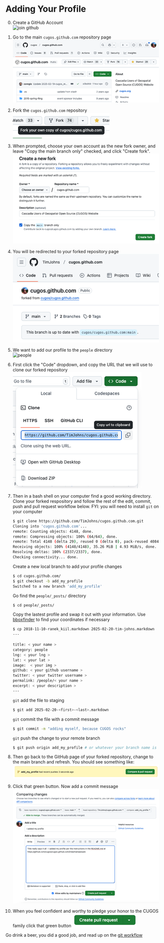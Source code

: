# Adding Your Profile

0. Create a GitHub Account<br/>
![join github](image/join_github.png)

0. Go to the main `cugos.github.com` repository page<br/>
![cugos](image/cugos.png)

0. Fork the `cugos.github.com` repository<br/>
![fork it](image/fork_it.png)

0. When prompted, choose your own account as the new fork owner, and leave "Copy the main branch only" checked, and click "Create fork".<br/>
![fork it to you](image/fork_it_to_you.png)

0. You will be redirected to your forked repository page<br/>
![forked](image/forked_repo.png)

0. We want to add our profile to the `people` directory<br/>
![people](image/people.png)

0. First click the "Code" dropdown, and copy the URL that we will use to clone our forked repository<br/>
![clone_repo](image/clone_repo.png)

0. Then in a bash shell on your computer find a good working directory. Clone your forked respository and follow the rest of the edit, commit, push and pull request workflow below. FYI: you will need to install `git` on your computer<br/>
    ```bash
    $ git clone https://github.com/TimJohns/cugos.github.com.git
    Cloning into 'cugos.github.com'...
    remote: Counting objects: 4148, done.
    remote: Compressing objects: 100% (64/64), done.
    remote: Total 4148 (delta 29), reused 0 (delta 0), pack-reused 4084
    Receiving objects: 100% (4148/4148), 35.26 MiB | 4.93 MiB/s, done.
    Resolving deltas: 100% (2337/2337), done.
    Checking connectivity... done.
    ```

    Create a new local branch to add your profile changes<br/>
    ```bash
    $ cd cugos.github.com/
    $ git checkout -b add_my_profile
    Switched to a new branch 'add_my_profile'
    ```

    Go find the `people/_posts/` directory<br/>
    ```bash
    $ cd people/_posts/
    ```

    Copy the lastest profile and swap it out with your information. Use [bboxfinder](http://bboxfinder.com) to find your coordinates if necessary<br/>
    ```bash
    $ cp 2018-11-10-ranek_kiil.markdown 2025-02-20-tim-johns.markdown
    ---
    
    title: < your name >
    category: people
    lng: < your lng >
    lat: < your lat >
    image:  < your img >
    github: < your github username >
    twitter: < your twitter username >
    permalink: /people/< your name >
    excerpt: < your description >
    ---
    ```

    `git` add the file to staging<br/>
    ```bash
    $ git add 2025-02-20-<first>-<last>.markdown
    ```

    `git` commit the file with a commit message<br/>
    ```bash
    $ git commit -m "adding myself, because CUGOS rocks"
    ```

    `git` push the change to your remote branch<br/>
    ```bash
    $ git push origin add_my_profile # or whatever your branch name is 
    ```

0. Then go back to the GitHub page of your forked repository, change to the main branch and refresh. You should see something like:<br/>
![pull_request](image/pull_request.png)

0. Click that green button. Now add a commit message
![commit_message](image/commit_message.png)

0. When you feel confident and worthy to pledge your honor to the CUGOS family click that green button
![click_pull_request](image/click_pull_request.png)

Go drink a beer, you did a good job, and read up on the [git workflow](http://rogerdudler.github.io/git-guide/)
